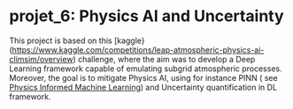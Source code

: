 # projet_6: **Physics AI and Uncertainty**
This project is based on this [kaggle}(https://www.kaggle.com/competitions/leap-atmospheric-physics-ai-climsim/overview) challenge, where the aim was to develop a Deep Learning framework capable of emulating subgrid atmospheric processes. Moreover, the goal is to mitigate Physics AI, using for instance PINN ( see [Physics Informed Machine Learning](https://www.nature.com/articles/s42254-021-00314-5)) and Uncertainty quantification in DL framework.
